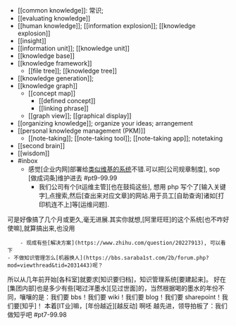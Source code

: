 - [[common knowledge]]: 常识;
- [[evaluating knowledge]]
- [[human knowledge]]; [[information explosion]]; [[knowledge explosion]]
- [[insight]]
- [[information unit]]; [[knowledge unit]]
- [[knowledge base]]
- [[knowledge framework]]
    - [[file tree]]; [[knowledge tree]]
- [[knowledge generation]];
- [[knowledge graph]]
    - [[concept map]]
        - [[defined concept]]
        - [[linking phrase]]
    - [[graph view]]; [[graphical display]]
- [[organizing knowledge]]; organize your ideas; arrangement
- [[personal knowledge management (PKM)]]
    - [[note-taking]]; [[note-taking tool]]; [[note-taking app]]; notetaking
- [[second brain]]
- [[wisdom]]
- #inbox
    - 感觉[企业内网]部署给[类似维基的系统](https://bbs.saraba1st.com/2b/forum.php?mod=viewthread&tid=2018679)不错.可以把[公司规章制度], sop [做成词条]维护进去 #pt9-99.99
        - 我们公司有个[it运维主管][也在鼓捣这些], 想用 php 写个了[输入关键字],点搜索,然后[查出来对应文章]的网站.用于员工[自助查询]诸如[打印机连不上]等[运维问题].

可是好像搞了几个月或更久,毫无进展.其实你就想,[阿里旺旺]的这个系统[也不咋好使嘛],就算搞出来,也没用


        - 现成有些[解决方案](https://www.zhihu.com/question/20227913), 可以看下
    - 不做知识管理怎么[机器换人](https://bbs.saraba1st.com/2b/forum.php?mod=viewthread&tid=2031443)呢？
所以从几年前开始[各科室]就要求[知识要归档]，知识管理系统[要建起来]。
好在[集团内部]也是多少有些[喝过洋墨水][见过世面]的，当然根据喝的墨水的年份不同，嚷嚷的是：我们要 bbs！我们要 wiki！我们要 blog！我们要 sharepoint！我们要[知乎]！
本着[IT业]嘛，[年份越近][越反动] 啊呸 越先进，领导拍板了：我们做知乎吧 #pt7-99.98
